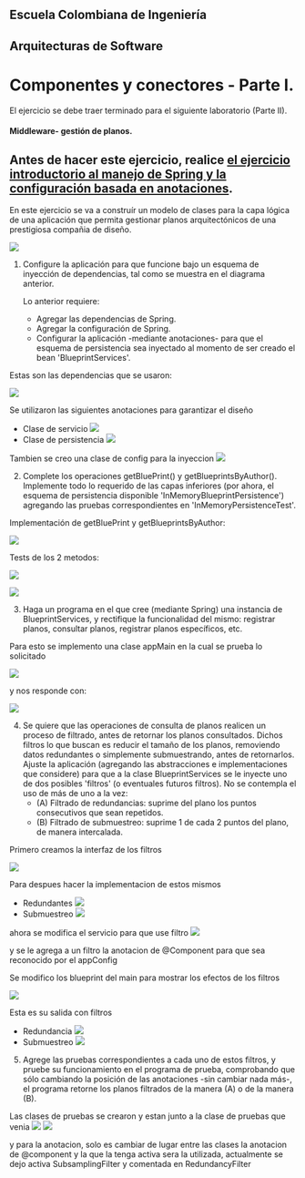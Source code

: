 ## Escuela Colombiana de Ingeniería

## Arquitecturas de Software

# Componentes y conectores - Parte I.

El ejercicio se debe traer terminado para el siguiente laboratorio (Parte II).

#### Middleware- gestión de planos.


## Antes de hacer este ejercicio, realice [el ejercicio introductorio al manejo de Spring y la configuración basada en anotaciones](https://github.com/ARSW-ECI/Spring_LightweightCont_Annotation-DI_Example).

En este ejercicio se va a construír un modelo de clases para la capa lógica de una aplicación que permita gestionar planos arquitectónicos de una prestigiosa compañia de diseño. 

![](img/ClassDiagram1.png)

1. Configure la aplicación para que funcione bajo un esquema de inyección de dependencias, tal como se muestra en el diagrama anterior.


	Lo anterior requiere:

	* Agregar las dependencias de Spring.
	* Agregar la configuración de Spring.
	* Configurar la aplicación -mediante anotaciones- para que el esquema de persistencia sea inyectado al momento de ser creado el bean 'BlueprintServices'.

Estas son las dependencias que se usaron:

![](img/dependencias.png)

Se utilizaron las siguientes anotaciones para garantizar el diseño
* Clase de servicio
![](img/anotaciones_servicio.png)
* Clase de persistencia
![](img/anotaciones_persistencia.png)

Tambien se creo una clase de config para la inyeccion 
![](img/appConfig.png)

2. Complete los operaciones getBluePrint() y getBlueprintsByAuthor(). Implemente todo lo requerido de las capas inferiores (por ahora, el esquema de persistencia disponible 'InMemoryBlueprintPersistence') agregando las pruebas correspondientes en 'InMemoryPersistenceTest'.

Implementación de getBluePrint y getBlueprintsByAuthor:

![](img/implement.png)

Tests de los 2 metodos:

![](img/testGetBluePrint.png)

![](img/testGetBluePrintsByAuthor.png)


3. Haga un programa en el que cree (mediante Spring) una instancia de BlueprintServices, y rectifique la funcionalidad del mismo: registrar planos, consultar planos, registrar planos específicos, etc.

Para esto se implemento una clase appMain en la cual se prueba lo solicitado

![](img/appMain.png)

y nos responde con:

![](img/salida_main.png)

4. Se quiere que las operaciones de consulta de planos realicen un proceso de filtrado, antes de retornar los planos consultados. Dichos filtros lo que buscan es reducir el tamaño de los planos, removiendo datos redundantes o simplemente submuestrando, antes de retornarlos. Ajuste la aplicación (agregando las abstracciones e implementaciones que considere) para que a la clase BlueprintServices se le inyecte uno de dos posibles 'filtros' (o eventuales futuros filtros). No se contempla el uso de más de uno a la vez:
	* (A) Filtrado de redundancias: suprime del plano los puntos consecutivos que sean repetidos.
	* (B) Filtrado de submuestreo: suprime 1 de cada 2 puntos del plano, de manera intercalada.

Primero creamos la interfaz de los filtros

![](img/filtros.png)

Para despues hacer la implementacion de estos mismos
* Redundantes
![](img/filtro_redundante.png)
* Submuestreo
![](img/filtro_submuestreo.png)

ahora se modifica el servicio para que use filtro
![](img/servcioModificado.png)

y se le agrega a un filtro la anotacion de @Component para que sea reconocido por el appConfig

Se modifico los blueprint del main para mostrar los efectos de los filtros

![](img/mainDeFiltros.png)

Esta es su salida con filtros
* Redundancia
![](img/salidaRedundante.png)
* Submuestreo
![](img/salidaSubmuestreo.png)

5. Agrege las pruebas correspondientes a cada uno de estos filtros, y pruebe su funcionamiento en el programa de prueba, comprobando que sólo cambiando la posición de las anotaciones -sin cambiar nada más-, el programa retorne los planos filtrados de la manera (A) o de la manera (B). 

Las clases de pruebas se crearon y estan junto a la clase de pruebas que venia
![](img/img.png)
![](img/img_1.png)

y para la anotacion, solo es cambiar de lugar entre las clases la anotacion de @component y la que la tenga activa sera la utilizada, actualmente se dejo activa SubsamplingFilter y comentada en RedundancyFilter



